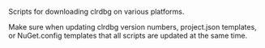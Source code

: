 Scripts for downloading clrdbg on various platforms.

Make sure when updating clrdbg version numbers, project.json templates, or NuGet.config templates that all scripts are updated at the same time.